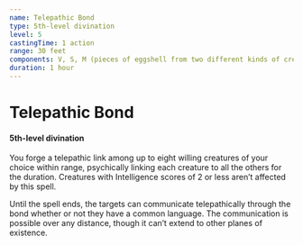 ```yaml
---
name: Telepathic Bond
type: 5th-level divination
level: 5
castingTime: 1 action
range: 30 feet
components: V, S, M (pieces of eggshell from two different kinds of creatures)
duration: 1 hour
---
```


# Telepathic Bond

#### 5th-level divination

You forge a telepathic link among up to eight willing creatures of your choice within range, psychically linking each creature to all the others for the duration. Creatures with Intelligence scores of 2 or less aren’t affected by this spell.

Until the spell ends, the targets can communicate telepathically through the bond whether or not they have a common language. The communication is possible over any distance, though it can’t extend to other planes of existence.
